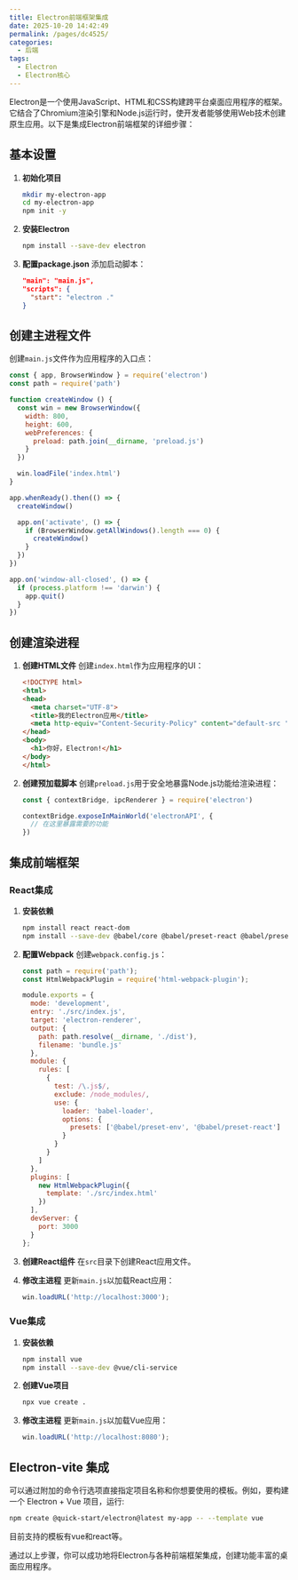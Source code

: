 ```yaml
---
title: Electron前端框架集成
date: 2025-10-20 14:42:49
permalink: /pages/dc4525/
categories:
  - 后端
tags:
  - Electron
  - Electron核心
---
```

Electron是一个使用JavaScript、HTML和CSS构建跨平台桌面应用程序的框架。它结合了Chromium渲染引擎和Node.js运行时，使开发者能够使用Web技术创建原生应用。以下是集成Electron前端框架的详细步骤：

## 基本设置

1. **初始化项目**
   ```bash
   mkdir my-electron-app
   cd my-electron-app
   npm init -y
   ```

2. **安装Electron**
   ```bash
   npm install --save-dev electron
   ```

3. **配置package.json**
   添加启动脚本：
   ```json
   "main": "main.js",
   "scripts": {
     "start": "electron ."
   }
   ```

## 创建主进程文件

创建`main.js`文件作为应用程序的入口点：

```javascript
const { app, BrowserWindow } = require('electron')
const path = require('path')

function createWindow () {
  const win = new BrowserWindow({
    width: 800,
    height: 600,
    webPreferences: {
      preload: path.join(__dirname, 'preload.js')
    }
  })

  win.loadFile('index.html')
}

app.whenReady().then(() => {
  createWindow()

  app.on('activate', () => {
    if (BrowserWindow.getAllWindows().length === 0) {
      createWindow()
    }
  })
})

app.on('window-all-closed', () => {
  if (process.platform !== 'darwin') {
    app.quit()
  }
})
```

## 创建渲染进程

1. **创建HTML文件**
   创建`index.html`作为应用程序的UI：

   ```html
   <!DOCTYPE html>
   <html>
   <head>
     <meta charset="UTF-8">
     <title>我的Electron应用</title>
     <meta http-equiv="Content-Security-Policy" content="default-src 'self'; script-src 'self'">
   </head>
   <body>
     <h1>你好，Electron!</h1>
   </body>
   </html>
   ```

2. **创建预加载脚本**
   创建`preload.js`用于安全地暴露Node.js功能给渲染进程：

   ```javascript
   const { contextBridge, ipcRenderer } = require('electron')

   contextBridge.exposeInMainWorld('electronAPI', {
     // 在这里暴露需要的功能
   })
   ```

## 集成前端框架

### React集成

1. **安装依赖**
   ```bash
   npm install react react-dom
   npm install --save-dev @babel/core @babel/preset-react @babel/preset-env babel-loader webpack webpack-cli webpack-dev-server html-webpack-plugin
   ```

2. **配置Webpack**
   创建`webpack.config.js`：

   ```javascript
   const path = require('path');
   const HtmlWebpackPlugin = require('html-webpack-plugin');

   module.exports = {
     mode: 'development',
     entry: './src/index.js',
     target: 'electron-renderer',
     output: {
       path: path.resolve(__dirname, './dist'),
       filename: 'bundle.js'
     },
     module: {
       rules: [
         {
           test: /\.js$/,
           exclude: /node_modules/,
           use: {
             loader: 'babel-loader',
             options: {
               presets: ['@babel/preset-env', '@babel/preset-react']
             }
           }
         }
       ]
     },
     plugins: [
       new HtmlWebpackPlugin({
         template: './src/index.html'
       })
     ],
     devServer: {
       port: 3000
     }
   };
   ```

3. **创建React组件**
   在`src`目录下创建React应用文件。

4. **修改主进程**
   更新`main.js`以加载React应用：

   ```javascript
   win.loadURL('http://localhost:3000');
   ```

### Vue集成

1. **安装依赖**
   ```bash
   npm install vue
   npm install --save-dev @vue/cli-service
   ```

2. **创建Vue项目**
   ```bash
   npx vue create .
   ```

3. **修改主进程**
   更新`main.js`以加载Vue应用：

   ```javascript
   win.loadURL('http://localhost:8080');
   ```

## Electron-vite 集成
可以通过附加的命令行选项直接指定项目名称和你想要使用的模板。例如，要构建一个 Electron + Vue 项目，运行:
```bash
npm create @quick-start/electron@latest my-app -- --template vue
```
目前支持的模板有vue和react等。

通过以上步骤，你可以成功地将Electron与各种前端框架集成，创建功能丰富的桌面应用程序。